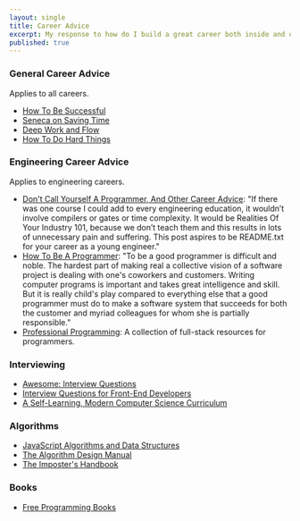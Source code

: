 ```yaml
---
layout: single
title: Career Advice
excerpt: My response to how do I build a great career both inside and outside of the tech industry.
published: true
---
```


### General Career Advice

Applies to all careers.

- [How To Be Successful](https://80000hours.org/career-guide/how-to-be-successful)
- [Seneca on Saving Time](https://fs.blog/2014/09/seneca-on-saving-time/)
- [Deep Work and Flow](https://www.robinwieruch.de/lessons-learned-deep-work-flow/)
- [How To Do Hard Things](https://www.drmaciver.com/2019/05/how-to-do-hard-things)

### Engineering Career Advice

Applies to engineering careers.

- [Don't Call Yourself A Programmer, And Other Career Advice](https://www.kalzumeus.com/2011/10/28/dont-call-yourself-a-programmer): "If there was one course I could add to every engineering education, it wouldn’t involve compilers or gates or time complexity. It would be Realities Of Your Industry 101, because we don’t teach them and this results in lots of unnecessary pain and suffering. This post aspires to be README.txt for your career as a young engineer."
- [How To Be A Programmer](https://braydie.gitbooks.io/how-to-be-a-programmer/content/en/index.html): "To be a good programmer is difficult and noble. The hardest part of making real a collective vision of a software project is dealing with one's coworkers and customers. Writing computer programs is important and takes great intelligence and skill. But it is really child's play compared to everything else that a good programmer must do to make a software system that succeeds for both the customer and myriad colleagues for whom she is partially responsible."
- [Professional Programming](https://github.com/charlax/professional-programming): A collection of full-stack resources for programmers.

### Interviewing

- [Awesome: Interview Questions](https://githb.com/MaximAbramchuck/awesome-interview-questions)
- [Interview Questions for Front-End Developers](https://github.com/h5bp/Front-end-Developer-Interview-Questions)
- [A Self-Learning, Modern Computer Science Curriculum](https://functionalcs.github.io/curriculum)

### Algorithms

- [JavaScript Algorithms and Data Structures](https://github.com/trekhleb/javascript-algorithms)
- [The Algorithm Design Manual](https://www.dropbox.com/s/hr86urq76zw1q08/The.Algorithm.Design.Manual.2nd.Edition.pdf?dl=0)
- [The Imposter's Handbook](https://drive.google.com/file/d/14d7PjD8JOLKB5ETA1ocNr659HgVRRdUt/view?usp=sharing)

### Books

- [Free Programming Books](https://github.com/EbookFoundation/free-programming-books/blob/master/free-programming-books.md)
